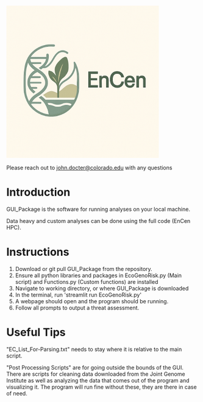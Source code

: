 <img src="87ed0cbc-842e-45e6-8ffd-a7d8254f337d.png" alt="Eco" width="400"/>

Please reach out to john.docter@colorado.edu with any questions 

Introduction
============
GUI_Package is the software for running analyses on your local machine. 

Data heavy and custom analyses can be done using the full code (EnCen HPC). 

Instructions
============
1. Download or git pull GUI_Package from the repository. 
2. Ensure all python libraries and packages in EcoGenoRisk.py (Main script) and Functions.py (Custom functions) are installed
3. Navigate to working directory, or where GUI_Package is downloaded
4. In the terminal, run 'streamlit run EcoGenoRisk.py'
5. A webpage should open and the program should be running. 
6. Follow all prompts to output a threat assessment. 

Useful Tips
===========
"EC_List_For-Parsing.txt" needs to stay where it is relative to the main script. 

"Post Processing Scripts" are for going outside the bounds of the GUI. There are scripts for cleaning data downloaded from the Joint Genome Institute as well as analyzing the data that comes out of the program and visualizing it. The program will run fine without these, they are there in case of need. 
